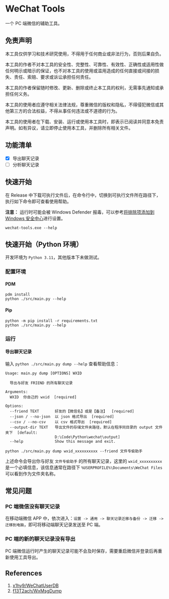 # WeChat Tools
一个 PC 端微信的辅助工具。

## 免责声明

本工具仅供学习和技术研究使用，不得用于任何商业或非法行为，否则后果自负。

本工具的作者不对本工具的安全性、完整性、可靠性、有效性、正确性或适用性做任何明示或暗示的保证，也不对本工具的使用或滥用造成的任何直接或间接的损失、责任、索赔、要求或诉讼承担任何责任。

本工具的作者保留随时修改、更新、删除或终止本工具的权利，无需事先通知或承担任何义务。

本工具的使用者应遵守相关法律法规，尊重微信的版权和隐私，不得侵犯微信或其他第三方的合法权益，不得从事任何违法或不道德的行为。

本工具的使用者在下载、安装、运行或使用本工具时，即表示已阅读并同意本免责声明。如有异议，请立即停止使用本工具，并删除所有相关文件。

## 功能清单

- [x] 导出聊天记录
- [ ] 分析聊天记录

## 快速开始
在 Release 中下载可执行文件后，在命令行中，切换到可执行文件所在路径下，执行如下命令即可查看使用帮助。

**注意：** 运行时可能会被 Windows Defender 报毒，可以参考[将排除项添加到 Windows 安全中心](https://support.microsoft.com/zh-cn/windows/%E5%B0%86%E6%8E%92%E9%99%A4%E9%A1%B9%E6%B7%BB%E5%8A%A0%E5%88%B0-windows-%E5%AE%89%E5%85%A8%E4%B8%AD%E5%BF%83-811816c0-4dfd-af4a-47e4-c301afe13b26)进行设置。
```
wechat-tools.exe --help
```

## 快速开始（Python 环境）
开发环境为 `Python 3.11`，其他版本下未做测试。

### 配置环境
#### PDM
```
pdm install
python ./src/main.py --help
```

#### Pip
```
python -m pip install -r requirements.txt
python ./src/main.py --help
```

### 运行

#### 导出聊天记录
输入 `python ./src/main.py dump --help` 查看帮助信息：
```
Usage: main.py dump [OPTIONS] WXID

  导出与好友 FRIEND 的所有聊天记录

Arguments:
  WXID  你自己的 wxid  [required]

Options:
  --friend TEXT       好友的【微信名】或是【备注】  [required]
  --json / --no-json  以 json 格式导出  [required]
  --csv / --no-csv    以 csv 格式导出  [required]
  --output-dir TEXT   导出文件的存储文件夹路径，默认在程序同目录的 output 文件夹下  [default:
                      D:\Code\Python\wechat\output]
  --help              Show this message and exit.
```
```
python ./src/main.py dump wxid_xxxxxxxxxx --friend 文件专偷助手
```
上述命令会导出你与好友 `文件专偷助手` 的所有聊天记录，这里的 `wxid_xxxxxxxxxx` 是一个必填信息，该信息通常在路径下 `%USERPROFILE%\Documents\WeChat Files` 可以看到作为文件夹名称。

## 常见问题
### PC 端微信没有聊天记录
在移动端微信 APP 中，依次进入：`设置 -> 通用 -> 聊天记录迁移与备份 -> 迁移 -> 迁移到电脑`，即可将移动端聊天记录发送至 PC 端。

### PC 端的新的聊天记录没有导出
PC 端微信运行时产生的聊天记录可能不会及时保存，需要重启微信并登录后再重新使用工具导出。

## References

1. [x1hy9/WeChatUserDB](https://github.com/x1hy9/WeChatUserDB)
2. [f13T2ach/WxMsgDump](https://github.com/f13T2ach/WxMsgDump)